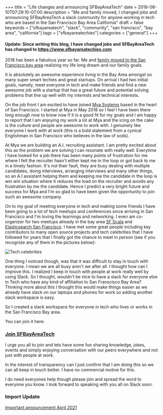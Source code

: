 +++
title = "Life changes and announcing SFBayAreaTech"
date = 2018-08-10T07:29:10-07:00
description = "Me and family moved, I changed jobs and announcing SFBayAreaTech a slack community for anyone working in tech who are based in the San Francisco Bay Area California"
draft = false
keywords = ["sfbayareatech", "slack", "community", "san francisco", "bay area", "california"]
tags = ["sfbayareatechies"]
categories = ["general"]
+++

#### Update: Since writing this blog, I have changed jobs and SFBayAreaTech has changed to <https://www.sfbayareatechies.com> ####

2018 has been a fabulous year so far. Me and [family moved to the San Francisco bay area](https://www.rahmanian.xyz/post/goodbye-virginia-and-hello-san-fransisco-bay-area/) realizing my life long dream and our family goals. 

It is absolutely an awesome experience living in the Bay Area amongst so many super smart techies and great startups. On arrival I had two initial goals, namely, meet everyone in tech and make friends and find a new awesome job with a startup that has a great future and potential solving problems that line up well with my interests and technical interests.

On the job front I am excited to have joined [Mya Systems](https://hiremya.com/) based in the heart of San Francisco. I started at Mya in May 2018 so I feel I have been there long enough now to know now if it is a good fit for my goals and I am happy to report that I am enjoying my work a lot at Mya and the icing on the cake is the culture and people are awesome to work with. I genuinely like everyone I work with at work (this is a bold statement from a cynical Englishman in San Francisco who believes in the law of sods).

At Mya we are building an A.I. recruiting assistant. I am pretty excited about this as the problem we are solving I can resonate with really well. Everytime I have looked for a job there has been many points of frustration for me where I felt the recruiter hasn't either kept me in the loop or got back to me in a timely fashion. It's not their fault, they are busy dealing with multiple candidates, doing interviews, arranging interviews and many other things, so an A.I assistant helping them and keeping me the candidate in the loop is win win situation where it reduces the load on the recruiter and avoids any frustration by me the candidate. Hence I predict a very bright future and success for Mya and I'm so glad to have been given the opportunity to join such an awesome company.

On to my goal of meeting everyone in tech and making some friends I have been going to a lot of tech meetups and conferences since arriving in San Francisco and I'm loving the learnings and networking. I even am co-organizer for two meetups already in the bay area [SF Scala](https://www.meetup.com/SF-Scala/) and [Elasticsearch San Francisco](https://www.meetup.com/Elasticsearch-San-Francisco/). I have met some great people including key contributors to many open source projects and tech celebrities that I have followed for years that I finally got the chance to meet in person (see if you recognize any of them in the pictures below):

![Tech celebrities](http://via.softinio.com/Screen-Shot-2018-08-10-08-56-19.png)

One thing I noticed though, was that it was difficult to stay in touch with everyone. I mean we are all busy aren't we after all. I thought how can I improve this. I realized I keep in touch with people at work really well by using Slack. So I thought, wouldn't be nice to have a slack for everyone else in Tech who have any kind of affiliation to San Franscisco Bay Area? Thinking more about this I thought this would make things easier as we already have slack on our laptops and phones for work so adding another slack workspace is easy. 

So I created a slack workspace for everyone in tech who lives or works in the San Francisco Bay area. 

You can join it here:

### [Join SFBayAreaTech](https://www.sfbayareatech.xyz/)

I urge you all to join and lets have some fun sharing knowledge, jokes, events and simply enjoying conversation with our peers everywhere and not just with people at work. 

In the interest of transparency can I just confirm that I am doing this so we can all keep in touch better. I have no commercial motive for this.

I do need everyones help though please join and spread the word to everyone you know. I look forward to speaking with you all on Slack soon.

### Import Update 

[Important announcement April 2021](/post/all-good-things-come-to-an-end/)

